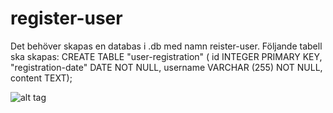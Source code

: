 # register-user


Det behöver skapas en databas i .db med namn reister-user. Följande tabell ska skapas:
CREATE TABLE "user-registration" (
  id INTEGER PRIMARY KEY,
  "registration-date"
  DATE NOT NULL,
  username VARCHAR (255) NOT NULL,
  content TEXT);
  
  
![alt tag](https://travis-ci.org/buurd/rent-a-thingy/register-user.png)
